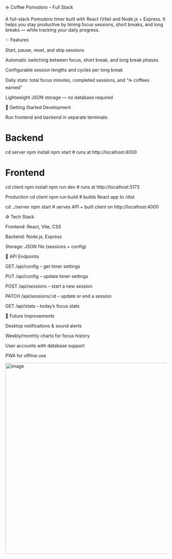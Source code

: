 ☕ Coffee Pomodoro – Full Stack

A full-stack Pomodoro timer built with React (Vite) and Node.js + Express.
It helps you stay productive by timing focus sessions, short breaks, and long breaks — while tracking your daily progress.



✨ Features

Start, pause, reset, and skip sessions

Automatic switching between focus, short break, and long break phases

Configurable session lengths and cycles per long break

Daily stats: total focus minutes, completed sessions, and “☕ coffees earned”

Lightweight JSON storage — no database required



🚀 Getting Started
Development

Run frontend and backend in separate terminals:

# Backend
cd server
npm install
npm start       # runs at http://localhost:4000

# Frontend
cd client
npm install
npm run dev     # runs at http://localhost:5173

Production
cd client
npm run build   # builds React app to /dist

cd ../server
npm start       # serves API + built client on http://localhost:4000

⚙️ Tech Stack

Frontend: React, Vite, CSS

Backend: Node.js, Express

Storage: JSON file (sessions + config)



🔑 API Endpoints

GET /api/config – get timer settings

PUT /api/config – update timer settings

POST /api/sessions – start a new session

PATCH /api/sessions/:id – update or end a session

GET /api/stats – today’s focus stats



🌟 Future Improvements

Desktop notifications & sound alerts

Weekly/monthly charts for focus history

User accounts with database support

PWA for offline use



<img width="1072" height="597" alt="image" src="https://github.com/user-attachments/assets/0e1d8c90-53f9-445b-afe7-0f139767e2dc" />

